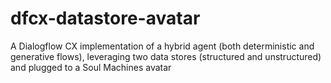 # dfcx-datastore-avatar
A Dialogflow CX implementation of a hybrid agent (both deterministic and generative flows), leveraging two data stores (structured and unstructured) and plugged to a Soul Machines avatar

